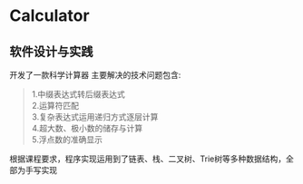 # Calculator
## 软件设计与实践

开发了一款科学计算器
主要解决的技术问题包含:
>1.中缀表达式转后缀表达式<br>
>2.运算符匹配<br>
>3.复杂表达式运用递归方式逐层计算<br>
>4.超大数、极小数的储存与计算<br>
>5.浮点数的准确显示<br>

根据课程要求，程序实现运用到了链表、栈、二叉树、Trie树等多种数据结构，全部为手写实现
